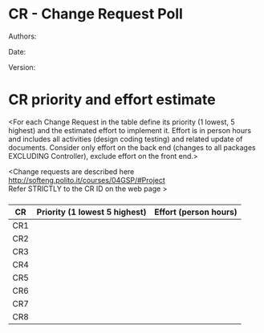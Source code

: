 # CR - Change Request Poll

Authors:

Date:

Version:




# CR priority and effort estimate


<For each Change Request in the table define its priority (1 lowest, 5 highest) and the estimated effort
to implement it. Effort is in person hours and includes all activities (design coding testing) and related
update of documents. Consider only effort on the back end (changes to all packages EXCLUDING Controller), exclude effort on the front end.>

<Change requests are described here http://softeng.polito.it/courses/04GSP/#Project   
 Refer STRICTLY to the CR ID on the web page >

### 

|   CR          | Priority (1 lowest 5 highest)       |          Effort (person hours) |   
| ----------- | ------------------------------- | ---------------------------- | 
| CR1   | | |          
| CR2   | | | 
| CR3   | | | 
| CR4   | | | 
| CR5   | | | 
| CR6   | | | 
| CR7   | | | 
| CR8   | | | 
